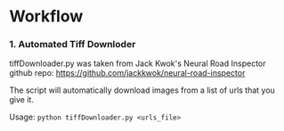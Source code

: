 # Workflow

### 1. Automated Tiff Downloder
tiffDownloader.py was taken from Jack Kwok's Neural Road Inspector github repo: https://github.com/jackkwok/neural-road-inspector  
  
The script will automatically download images from a list of urls that you give it.

Usage: `python tiffDownloader.py <urls_file>`

